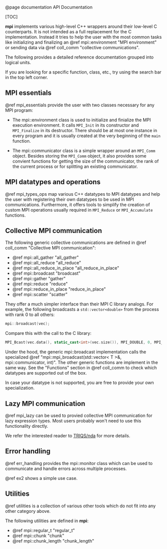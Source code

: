@page documentation API Documentation

[TOC]

**mpi** implements various high-level C++ wrappers around their low-level C counterparts.
It is not intended as a full replacement for the C implementation.
Instead it tries to help the user with the most common tasks like initializing and finalizing
an @ref mpi::environment "MPI environment" or sending data via @ref coll_comm "collective communications".

The following provides a detailed reference documentation grouped into logical units.

If you are looking for a specific function, class, etc., try using the search bar in the top left corner.

## MPI essentials

@ref mpi_essentials provide the user with two classes necessary for any MPI program:

* The mpi::environment class is used to initialize and finialize the MPI execution environment.
    It calls `MPI_Init` in its constructor and `MPI_Finalize` in its destructor.
    There should be at most one instance in every program and it is usually created at the very beginning of the `main` function.

* The mpi::communicator class is a simple wrapper around an `MPI_Comm` object.
    Besides storing the `MPI_Comm` object, it also provides some convient functions for getting the size of the communicator,
    the rank of the current process or for splitting an existing communicator.

## MPI datatypes and operations

@ref mpi_types_ops map various C++ datatypes to MPI datatypes and help the user with registering their own datatypes to be
used in MPI communications.
Furthermore, it offers tools to simplify the creation of custom MPI operations usually required in `MPI_Reduce` or `MPI_Accumulate` functions.

## Collective MPI communication

The following generic collective communications are defined in @ref coll_comm "Collective MPI communication":

* @ref mpi::all_gather "all_gather"
* @ref mpi::all_reduce "all_reduce"
* @ref mpi::all_reduce_in_place "all_reduce_in_place"
* @ref mpi::broadcast "broadcast"
* @ref mpi::gather "gather"
* @ref mpi::reduce "reduce"
* @ref mpi::reduce_in_place "reduce_in_place"
* @ref mpi::scatter "scatter"

They offer a much simpler interface than their MPI C library analogs. For example, the following broadcasts a `std::vector<double>`
from the process with rank 0 to all others:

```cpp
mpi::broadcast(vec);
```

Compare this with the call to the C library:

```cpp
MPI_Bcast(vec.data(), static_cast<int>(vec.size()), MPI_DOUBLE, 0, MPI_COMM_WORLD);
```

Under the hood, the generic mpi::broadcast implementation calls the specialized @ref "mpi::mpi_broadcast(std::vector< T >&, mpi::communicator, int)".
The other generic functions are implement in the same way.
See the "Functions" section in @ref coll_comm to check which datatypes are supported out of the box.

In case your datatype is not supported, you are free to provide your own specialization.

## Lazy MPI communication

@ref mpi_lazy can be used to provied collective MPI communication for lazy expression types.
Most users probably won't need to use this functionality directly.

We refer the interested reader to [TRIQS/nda](https://github.com/TRIQS/nda/blob/unstable/c%2B%2B/nda/mpi/reduce.hpp) for more details.

## Error handling

@ref err_handling provides the mpi::monitor class which can be used to communicate and handle errors across multiple processes.

@ref ex2 shows a simple use case.

## Utilities

@ref utilities is a collection of various other tools which do not fit into any other category above.

The following utilities are defined in **mpi**:

* @ref mpi::regular_t "regular_t"
* @ref mpi::chunk "chunk"
* @ref mpi::chunk_length "chunk_length"
